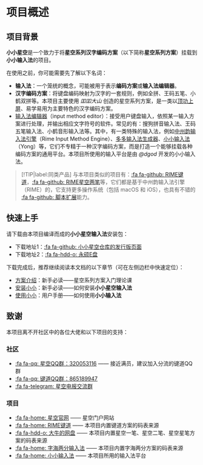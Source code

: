 # 项目概述

## 项目背景

**小小星空**是一个致力于将**星空系列汉字编码方案**（以下简称**星空系列方案**）挂载到**小小输入法**的项目。

在使用之前，你可能需要先了解以下名词：

* **输入法**：一个笼统的概念，可能被用于表示**编码方案**或**输入法编辑器**。
* **汉字编码方案**：将键盘编码映射为汉字的一套规则，例如全拼、王码五笔、小鹤双拼等。本项目主要使用 *吅吅大山* 创造的星空系列方案，是一类以[顶功上屏](https://zhuanlan.zhihu.com/p/291029476)、易学易用为主要特色的汉字编码方案。
* [输入法编辑器](https://docs.microsoft.com/zh-cn/windows/uwp/design/input/input-method-editors)（input method editor）：接受用户键盘输入，依照某一输入方案进行处理，并输出相应文字符号的软件。常见的有：搜狗拼音输入法、王码五笔输入法、小鹤音形输入法等。其中，有一类特殊的输入法，例如[中州韵输入法引擎](https://rime.im/)（Rime Input Method Engine）、[多多输入法生成器](https://www.chinput.com/portal.php)、[小小输入法][小小输入法论坛]（Yong）等，它们不专精于一种汉字编码方案，而是打造一个能够挂载各种编码方案的通用平台。本项目所使用的输入平台是由 *@dgod* 开发的小小输入法。

> [!TIP|label:同类产品]
> 与本项目类似的项目有：[:fa fa-github: RIME键道][RIME键道仓库]，[:fa fa-github: RIME星空两笔](https://gitee.com/morler/rime_xklb)等，它们都是基于中州韵输入法引擎（RIME）的，它支持更多操作系统（包括 macOS 和 iOS），也具有不错的 [:fa fa-github: 脚本扩展](https://github.com/tswwe/my-rime-lua)能力。

## 快速上手

请下载由本项目编译而成的**小小星空输入法**安装包：

* 下载地址1：[:fa fa-github: 小小星空仓库的发行版页面](https://github.com/xkinput/xxxk/releases)
* 下载地址2：[:fa fa-hdd-o: 永硕E盘][小小星空网盘]

下载完成后，推荐继续阅读本文档的以下章节（可在左侧边栏中快速定位）：

* [方案介绍](schema.md)：新手必读——星空系列方案入门理论课
* [安装小小](install.md)：新手必读——如何安装**小小星空输入法**
* [使用小小](usage.md)：用户手册——如何使用**小小输入法**

## 致谢

本项目离不开社区中的各位大佬和以下项目的支持：

### 社区

* [:fa fa-qq: 星空QQ群：320053116][星空QQ群] —— 接近满员，建议加入分流的键道QQ群
* [:fa fa-qq: 键道QQ群：865189947][键道QQ群]
* [:fa fa-telegram: 星空电报交流群][星空电报群]

### 项目

* [:fa fa-home: 星空官网][星空官网] —— 星空门户网站
* [:fa fa-home: RIME键道](https://github.com/xkinput/Rime_JD) —— 本项目内置键道方案的码表来源
* [:fa fa-hdd-o: 大牛的网盘](http://daniushuangpin.ysepan.com) —— 本项目内置星空一笔、星空二笔、星空星笔方案的码表来源
* [:fa fa-home: 字海两分输入法](http://cheonhyeong.com/Simplified/download.html) —— 本项目内置字海两分方案的码表来源
* [:fa fa-home: 小小输入法][小小输入法论坛] —— 本项目所用的输入法平台

[星空QQ群]: https://jq.qq.com/?_wv=1027&k=5tVcZlL
[键道QQ群]: https://jq.qq.com/?_wv=1027&k=WxhhXU6u
[星空电报群]: https://t.me/xkinput

[星空官网]: https://xkinput.github.io
[RIME键道文档]: https://pingshunhuangalex.gitbook.io/rime-xkjd
[RIME键道仓库]: https://github.com/xkinput/Rime_JD

[小小星空首页]: https://xkinput.github.io/xxxk-help
[小小星空仓库]: https://github.com/xkinput/xxxk
[小小星空网盘]: http://xxxk.ysepan.com/

[小小输入法网盘]: http://yongim.ysepan.com
[小小输入法论坛]: https://yong.dgod.net
[小小输入法仓库]: https://github.com/dgod/yong
